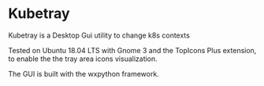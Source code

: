 # Kubetray
Kubetray is a Desktop Gui utility to change k8s contexts

Tested on Ubuntu 18.04 LTS with Gnome 3 and the TopIcons Plus
extension, to enable the the tray area icons visualization.

The GUI is built with the wxpython framework.
